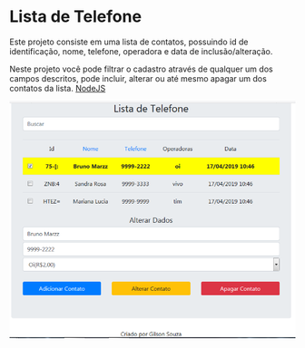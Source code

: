 # Lista de Telefone

 Este projeto consiste em uma lista de contatos, possuindo id de identificação, nome, telefone, operadora e data de inclusão/alteração.

  Neste projeto você pode filtrar o cadastro através de qualquer um dos campos descritos, pode incluir, alterar ou até mesmo apagar um dos contatos da lista.
  [NodeJS](https://nodejs.org/en/download/)

  ![](https://github.com/gilsonroberto/testePP/blob/master/backend/header.PNG)
  
